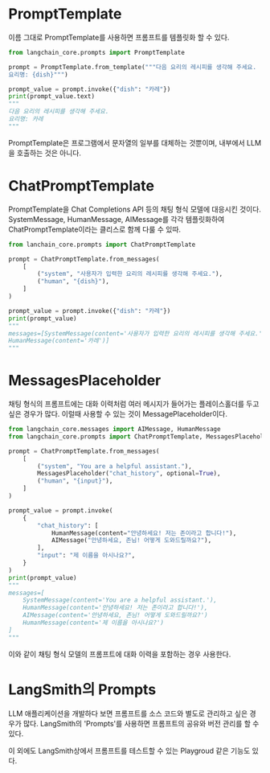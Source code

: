 # PromptTemplate

이름 그대로 PromptTemplate를 사용하면 프롬프트를 템플릿화 할 수 있다.

```python
from langchain_core.prompts import PromptTemplate

prompt = PromptTemplate.from_template("""다음 요리의 레시피를 생각해 주세요.
요리명: {dish}""")

prompt_value = prompt.invoke({"dish": "카레"})
print(prompt_value.text)
"""
다음 요리의 레시피를 생각해 주세요.
요리명: 카레
"""
```

PromptTemplate은 프로그램에서 문자열의 일부를 대체하는 것뿐이며, 내부에서 LLM을 호출하는 것은 아니다.

# ChatPromptTemplate

PromptTemplate을 Chat Completions API 등의 채팅 형식 모델에 대응시킨 것이다.  
SystemMessage, HumanMessage, AIMessage를 각각 템플릿화하여 ChatPromptTemplate이라는 클리스로 함께 다룰 수 있따.

```python
from lanchain_core.prompts import ChatPromptTemplate

prompt = ChatPromptTemplate.from_messages(
    [
        ("system", "사용자가 입력한 요리의 레시피를 생각해 주세요."),
        ("human", "{dish}"),
    ]
)

prompt_value = prompt.invoke({"dish": "카레"})
print(prompt_value)
"""
messages=[SystemMessage(content='사용자가 입력한 요리의 레시피를 생각해 주세요.'),
HumanMessage(content='카레')]
"""
```

# MessagesPlaceholder

채팅 형식의 프롬프트에는 대화 이력처럼 여러 메시지가 들어가는 플레이스홀더를 두고 싶은 경우가 많다. 이럴때 사용할 수 있는 것이 MessagePlaceholder이다.

```python
from langchain_core.messages import AIMessage, HumanMessage
from langchain_core.prompts import ChatPromptTemplate, MessagesPlaceholder

prompt = ChatPromptTemplate.from_messages(
    [
        ("system", "You are a helpful assistant."),
        MessagesPlaceholder("chat_history", optional=True),
        ("human", "{input}"),
    ]
)

prompt_value = prompt.invoke(
    {
        "chat_history": [
            HumanMessage(content="안녕하세요! 저는 존이라고 합니다!"),
            AIMessage("안녕하세요, 존님! 어떻게 도와드릴까요?"),
        ],
        "input": "제 이름을 아시나요?",
    }
)
print(prompt_value)
"""
messages=[
    SystemMessage(content='You are a helpful assistant.'), 
    HumanMessage(content='안녕하세요! 저는 존이라고 합니다!'), 
    AIMessage(content='안녕하세요, 존님! 어떻게 도와드릴까요?')
    HumanMessage(content='제 이름을 아시나요?')
]
"""
```

이와 같이 채팅 형식 모델의 프롬프트에 대화 이력을 포함하는 경우 사용한다.

# LangSmith의 Prompts

LLM 애플리케이션을 개발하다 보면 프롬프트를 소스 코드와 별도로 관리하고 싶은 경우가 많다. LangSmith의 'Prompts'를 사용하면 프롬프트의 공유와 버전 관리를 할 수 있다.

이 외에도 LangSmith상에서 프롬프트를 테스트할 수 있는 Playgroud 같은 기능도 있다.

